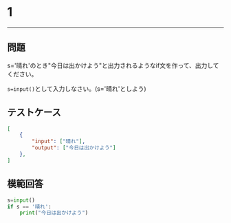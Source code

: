 # 1

---
## 問題

s='晴れ'のとき"今日は出かけよう"と出力されるようなif文を作って、出力してください。

```s=input()```として入力しなさい。(s='晴れ'としよう)
## テストケース

```json
[
	{
		"input": ["晴れ"],
		"output": ["今日は出かけよう"]
  	},
]
```

## 模範回答
```python
s=input()
if s == '晴れ':
    print("今日は出かけよう")
```